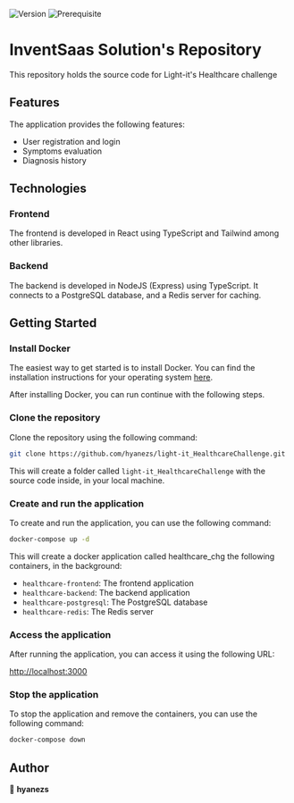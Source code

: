![Version](https://img.shields.io/badge/version-0.0.0-blue.svg?cacheSeconds=2592000)
![Prerequisite](https://img.shields.io/badge/docker-%3E%3D4.20.0-blue.svg)

# InventSaas Solution's Repository

This repository holds the source code for Light-it's Healthcare challenge

## Features

The application provides the following features:

- User registration and login
- Symptoms evaluation
- Diagnosis history

## Technologies

### Frontend

The frontend is developed in React using TypeScript and Tailwind among other libraries.

### Backend

The backend is developed in NodeJS (Express) using TypeScript. It connects to a PostgreSQL database, and a Redis server for caching.

## Getting Started

### Install Docker

The easiest way to get started is to install Docker. You can find the installation instructions for your operating system [here](https://docs.docker.com/get-docker/).

After installing Docker, you can run continue with the following steps.

### Clone the repository

Clone the repository using the following command:

```bash
git clone https://github.com/hyanezs/light-it_HealthcareChallenge.git
```

This will create a folder called `light-it_HealthcareChallenge` with the source code inside, in your local machine.

### Create and run the application

To create and run the application, you can use the following command:

```bash
docker-compose up -d
```

This will create a docker application called healthcare_chg the following containers, in the background:

- `healthcare-frontend`: The frontend application
- `healthcare-backend`: The backend application
- `healthcare-postgresql`: The PostgreSQL database
- `healthcare-redis`: The Redis server

### Access the application

After running the application, you can access it using the following URL:

[http://localhost:3000](http://localhost:3000)

### Stop the application

To stop the application and remove the containers, you can use the following command:

```bash
docker-compose down
```

## Author

👤 **hyanezs**
